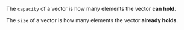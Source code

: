 The `capacity` of a vector is how many elements the vector **can hold**.

The `size` of a vector is how many elements the vector **already holds**.
